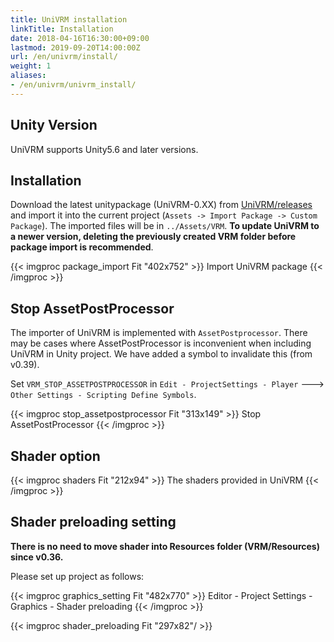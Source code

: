 ```yaml
---
title: UniVRM installation
linkTitle: Installation
date: 2018-04-16T16:30:00+09:00
lastmod: 2019-09-20T14:00:00Z
url: /en/univrm/install/
weight: 1
aliases:
- /en/univrm/univrm_install/
---
```


## Unity Version

UniVRM supports Unity5.6 and later versions.

## Installation

Download the latest unitypackage (UniVRM-0.XX) from [UniVRM/releases](https://github.com/vrm-c/UniVRM/releases) and import it into the current project (`Assets -> Import Package -> Custom Package`). The imported files will be in `../Assets/VRM`. **To update UniVRM to a newer version, deleting the previously created VRM folder before package import is recommended**.

{{< imgproc package_import Fit "402x752" >}}
Import UniVRM package
{{< /imgproc >}}

## Stop AssetPostProcessor

The importer of UniVRM is implemented with `AssetPostprocessor`. There may be cases where AssetPostProcessor is inconvenient when including UniVRM in Unity project. We have added a symbol to invalidate this (from v0.39).

Set `VRM_STOP_ASSETPOSTPROCESSOR` in `Edit - ProjectSettings - Player` ---> `Other Settings - Scripting Define Symbols`.

{{< imgproc stop_assetpostprocessor Fit "313x149" >}}
Stop AssetPostProcessor
{{< /imgproc >}}

## Shader option

{{< imgproc shaders Fit "212x94" >}}
The shaders provided in UniVRM
{{< /imgproc >}}

## Shader preloading setting

**There is no need to move shader into Resources folder (VRM/Resources) since v0.36.**

Please set up project as follows:

{{< imgproc graphics_setting Fit "482x770" >}}
Editor - Project Settings - Graphics - Shader preloading
{{< /imgproc >}}

{{< imgproc shader_preloading Fit "297x82"/ >}}

